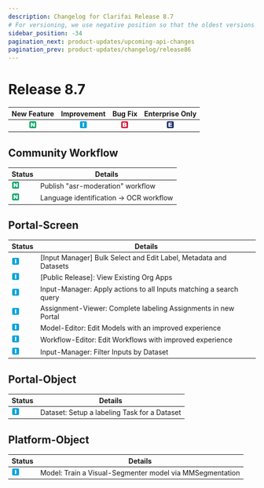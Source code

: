 ```yaml
---
description: Changelog for Clarifai Release 8.7
# For versioning, we use negative position so that the oldest versions are displayed at the bottom. Any time you add a new version, increase the position by -1.
sidebar_position: -34
pagination_next: product-updates/upcoming-api-changes
pagination_prev: product-updates/changelog/release86
---
```


# Release 8.7

| New Feature | Improvement | Bug Fix | Enterprise Only |
| :---: | :---: | :---: | :---: |
| ![new-feature](/img/new_feature.jpg) | ![improvement](/img/improvement.jpg) | ![bug](/img/bug.jpg) | ![enterprise](/img/enterprise.jpg) |

## Community Workflow
|Status     |Details                                            |
|-----------|---------------------------------------------------|
| ![new-feature](/img/new_feature.jpg) |Publish "asr-moderation" workflow |
| ![new-feature](/img/new_feature.jpg) |Language identification -> OCR workflow|

## Portal-Screen
|Status     |Details                                            |
|-----------|---------------------------------------------------|
| ![improvement](/img/improvement.jpg) |[Input Manager] Bulk Select and Edit Label, Metadata and Datasets|
| ![improvement](/img/improvement.jpg) |[Public Release]: View Existing Org Apps|
| ![improvement](/img/improvement.jpg) |Input-Manager: Apply actions to all Inputs matching a search query|
| ![improvement](/img/improvement.jpg) |Assignment-Viewer: Complete labeling Assignments in new Portal|
| ![improvement](/img/improvement.jpg) |Model-Editor: Edit Models with an improved experience|
| ![improvement](/img/improvement.jpg) |Workflow-Editor: Edit Workflows with improved experience|
| ![improvement](/img/improvement.jpg) |Input-Manager: Filter Inputs by Dataset|

## Portal-Object
|Status     |Details                                            |
|-----------|---------------------------------------------------|
| ![improvement](/img/improvement.jpg) |Dataset: Setup a labeling Task for a Dataset|

## Platform-Object
|Status     |Details                                            |
|-----------|---------------------------------------------------|
| ![improvement](/img/improvement.jpg) |Model: Train a Visual-Segmenter model via MMSegmentation|

